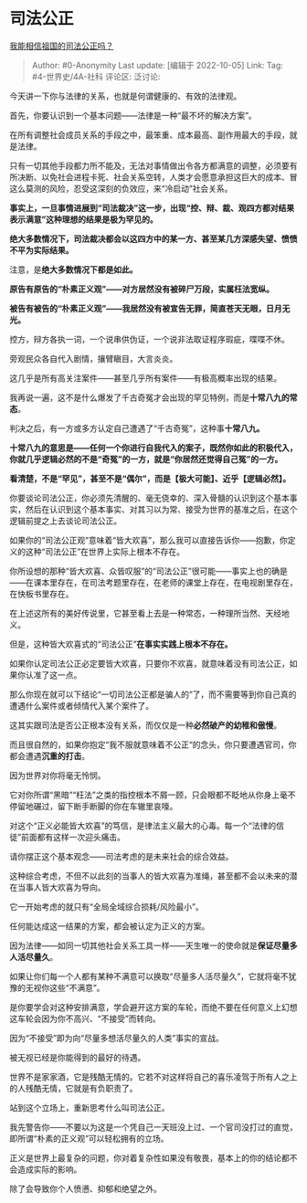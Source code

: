 # 司法公正
[我能相信祖国的司法公正吗？](https://www.zhihu.com/question/336698882/answer/2701665552)

> Author: #0-Anonymity
> Last update: [编辑于 2022-10-05]
> Link:
> Tag: #4-世界史/4A-社科
> 评论区:
> 泛讨论:

今天讲一下你与法律的关系，也就是何谓健康的、有效的法律观。

首先，你要认识到一个基本问题——法律是一种“最不坏的解决方案”。

在所有调整社会成员关系的手段之中，最笨重、成本最高、副作用最大的手段，就是法律。

只有一切其他手段都力所不能及，无法对事情做出令各方都满意的调整，必须要有所决断、以免社会进程卡死、社会关系空转，人类才会愿意承担这巨大的成本、冒这么莫测的风险，忍受这深刻的负效应，来“冷启动”社会关系。

**事实上，一旦事情进展到“司法裁决”这一步，出现“控、辩、裁、观四方都对结果表示满意”这种理想的结果是极为罕见的。**

**绝大多数情况下，司法裁决都会以这四方中的某一方、甚至某几方深感失望、愤愤不平为实际结果。**

注意，是**绝大多数情况下都是如此。**

**原告有原告的“朴素正义观”——对方居然没有被碎尸万段，实属枉法宽纵。**

**被告有被告的“朴素正义观”——我居然没有被宣告无罪，简直苍天无眼，日月无光。**

控方，辩方各执一词，一个说串供伪证，一个说非法取证程序瑕疵，喋喋不休。

旁观民众各自代入剧情，攘臂瞋目，大言炎炎。

这几乎是所有高关注案件——甚至几乎所有案件——有极高概率出现的结果。

我再说一遍，这不是什么爆发了千古奇冤才会出现的罕见特例，而是**十常八九的常态**。

判决之后，有一方或多方认定自己遭遇了“千古奇冤”，这种事**十常八九。**

**十常八九的意思是——任何一个你进行自我代入的案子，既然你如此的积极代入，你就几乎逻辑必然的不是“奇冤”的一方，就是“你居然还觉得自己冤”的一方。**

**看清楚，不是“罕见”，甚至不是“偶尔”，而是【极大可能】、近乎【逻辑必然】。**

你要谈论司法公正，你必须先清醒的、毫无侥幸的、深入骨髓的认识到这个基本事实，然后在认识到这个基本事实、对其习以为常、接受为世界的基准之后，在这个逻辑前提之上去谈论司法公正。

如果你的“司法公正观”意味着“皆大欢喜”，那么我可以直接告诉你——抱歉，你定义的这种“司法公正”在世界上实际上根本不存在。

你所设想的那种“皆大欢喜、众皆叹服”的“司法公正”很可能——事实上也的确是——在课本里存在，在司法考题里存在，在老师的课堂上存在，在电视剧里存在，在快板书里存在。

在上述这所有的美好传说里，它甚至看上去是一种常态，一种理所当然、天经地义。

但是，这种皆大欢喜式的“司法公正”**在事实实践上根本不存在。**

如果你认定司法公正必定要皆大欢喜，只要你不欢喜，就意味着没有司法公正，如果你认准了这一点。

那么你现在就可以下结论“一切司法公正都是骗人的”了，而不需要等到你自己真的遭遇什么案件或者倾情代入某个案件了。

这其实跟司法是否公正根本没有关系，而仅仅是一种**必然破产的幼稚和傲慢**。

而且很自然的，如果你抱定“我不服就意味着不公正“的念头，你只要遭遇官司，你都会遭遇**沉重的打击**。

因为世界对你将毫无怜悯。

它对你所谓“黑暗”“枉法”之类的指控根本不屑一顾，只会眼都不眨地从你身上毫不停留地碾过，留下断手断脚的你在车辙里哀嚎。

对这个“正义必能皆大欢喜”的笃信，是律法主义最大的心毒。每一个“法律的信徒”前面都有这样一次迎头痛击。

请你摆正这个基本观念——司法考虑的是未来社会的综合效益。

这种综合考虑，不但不以此刻的当事人的皆大欢喜为准绳，甚至都不会以未来的潜在当事人皆大欢喜为导向。

它一开始考虑的就只有“全局全域综合损耗/风险最小”。

任何能达成这一结果的方案，都会被认定为正义的方案。

因为法律——如同一切其他社会关系工具一样——天生唯一的使命就是**保证尽量多人活尽量久**。

如果让你们每一个人都有某种不满意可以换取“尽量多人活尽量久”，它就将毫不犹豫的无视你这些“不满意”。

是你要学会对这种安排满意，学会避开这方案的车轮，而绝不要在任何意义上幻想这车轮会因为你不高兴、“不接受”而转向。

因为“不接受”即为向“尽量多想活尽量久的人类”事实的宣战。

被无视已经是你能得到的最好的待遇。

世界不是家家酒，它是残酷无情的。它若不对这样将自己的喜乐凌驾于所有人之上的人残酷无情，它就是有负职责了。

站到这个立场上，重新思考什么叫司法公正。

我先警告你——不要以为这是一个凭自己一天班没上过、一个官司没打过的直觉，即所谓“朴素的正义观”可以轻松拥有的立场。

正义是世界上最复杂的问题，你对着复杂性如果没有敬畏，基本上的你的结论都不会造成实际的影响。

除了会导致你个人愤懑、抑郁和绝望之外。
